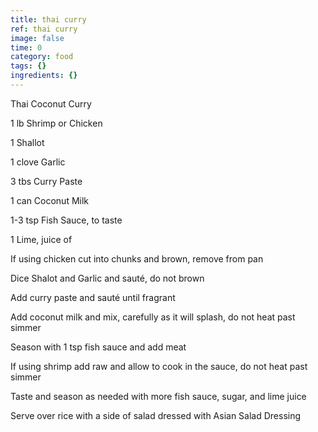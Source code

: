 ```yaml
---
title: thai curry
ref: thai curry
image: false
time: 0
category: food
tags: {}
ingredients: {}
---
```

Thai Coconut Curry


1 lb Shrimp or Chicken

1 Shallot

1 clove Garlic

3 tbs Curry Paste

1 can Coconut Milk

1-3 tsp Fish Sauce, to taste

1 Lime, juice of



If using chicken cut into chunks and brown, remove from pan

Dice Shalot and Garlic and sauté, do not brown

Add curry paste and sauté until fragrant

Add coconut milk and mix, carefully as it will splash, do not heat past
simmer

Season with 1 tsp fish sauce and add meat

If using shrimp add raw and allow to cook in the sauce, do not heat past
simmer

Taste and season as needed with more fish sauce, sugar, and lime juice


Serve over rice with a side of salad dressed with Asian Salad Dressing


